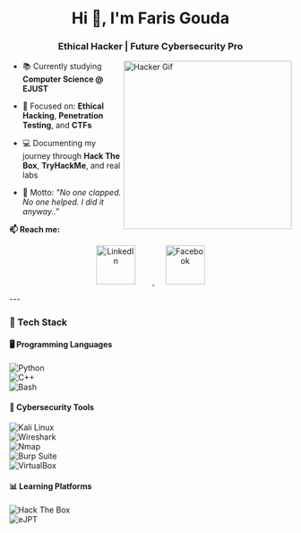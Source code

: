 <h1 align="center">Hi 🤖​, I'm Faris Gouda</h1>
<h3 align="center">Ethical Hacker | Future Cybersecurity Pro</h3>

<img align="right" alt="Hacker Gif" width="300" src="https://media.giphy.com/media/YQitE4YNQNahy/giphy.gif" />

- 📚 Currently studying **Computer Science @ EJUST**  
- 🚀 Focused on: **Ethical Hacking**, **Penetration Testing**, and **CTFs**  

- 💻 Documenting my journey through **Hack The Box**, **TryHackMe**, and real labs  
- 🧠 Motto: _"No one clapped. No one helped. I did it anyway.."_  

**📫 Reach me:**  
<p align="center">
  <a href="https://www.linkedin.com/in/faris-gouda-75a970325/" target="_blank">
    <img src="https://cdn-icons-png.flaticon.com/512/174/174857.png" alt="LinkedIn" width="70" height="70" style="margin-right: 30px;">
  </a>
  &nbsp;&nbsp;&nbsp;&nbsp;
  <a href="https://www.facebook.com/faris.mohammed.266165/" target="_blank">
    <img src="https://cdn-icons-png.flaticon.com/512/124/124010.png" alt="Facebook" width="70" height="70">
  </a>
</p>
---

### 🧰 Tech Stack
#### 🖥️ Programming Languages  
![Python](https://img.shields.io/badge/Python-FFD43B?logo=python&logoColor=blue)  
![C++](https://img.shields.io/badge/C++-00599C?logo=c%2B%2B&logoColor=white)  
![Bash](https://img.shields.io/badge/Bash-4EAA25?logo=gnu-bash&logoColor=white)  

#### 🔐 Cybersecurity Tools  
![Kali Linux](https://img.shields.io/badge/Kali-557C94?logo=kalilinux&logoColor=white)  
![Wireshark](https://img.shields.io/badge/Wireshark-1679A7?logo=wireshark&logoColor=white)  
![Nmap](https://img.shields.io/badge/Nmap-0086D4?logo=nmap&logoColor=white)  
![Burp Suite](https://img.shields.io/badge/Burp--Suite-FF6600?logo=burpsuite&logoColor=white)  
![VirtualBox](https://img.shields.io/badge/VirtualBox-183A61?logo=virtualbox&logoColor=white)  

#### 📊 Learning Platforms  
![Hack The Box](https://img.shields.io/badge/HackTheBox-9FEF00?logo=hackthebox&logoColor=black)  
![eJPT](https://img.shields.io/badge/eJPT-in_progress-orange)  
